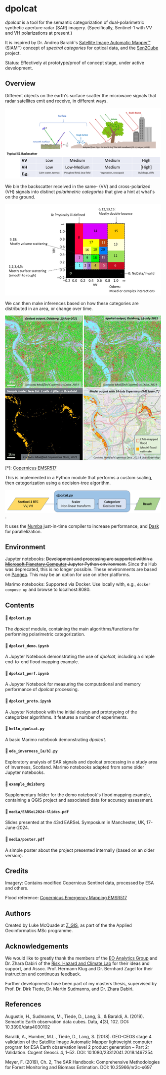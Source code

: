 # dpolcat

*dpolcat* is a tool for the semantic categorization of dual-polarimetric synthetic aperture radar (SAR) imagery. (Specifically, Sentinel-1 with VV and VH polarizations at present.)

It is inspired by Dr. Andrea Baraldi's [Satellite Image Automatic Mapper™](http://siam.andreabaraldi.com/) (SIAM™) concept of *spectral categories* for optical data, and the [Sen2Cube](https://www.sen2cube.at/) project.

Status: Effectively at prototype/proof of concept stage, under active development.

## Overview

Different objects on the earth's surface scatter the microwave signals that radar satellites emit and receive, in different ways.

![Scatterer types](media/scatterer-types.png)

We bin the backscatter received in the same- (VV) and cross-polarized (VH) signals into distinct *polarimetric categories* that give a hint at what's on the ground.

![Our polarimetric categories](media/categories.png)

We can then make inferences based on how these categories are distributed in an area, or change over time.


![Demo panels, flood mapping](media/demo-panels.png)

[*]: [Copernicus EMSR517](https://emergency.copernicus.eu/mapping/ems-product-component/EMSR517_AOI06_DEL_MONIT01_r1_RTP03/1)

This is implemented in a Python module that performs a custom scaling, then categorization using a decision-tree algorithm.

![Block diagram](media/block-diagram.png).

It uses the [Numba](https://numba.pydata.org/) just-in-time compiler to increase performance, and [Dask](https://www.dask.org) for parallelization.

## Environment

Jupyter notebooks: ~~Development and processing are supported within a [Microsoft Planetary Computer](https://planetarycomputer.microsoft.com/) Jupyter Python environment.~~ Since the Hub was deprecated, this is no longer possible. These environments are based on [Pangeo](https://github.com/pangeo-data/pangeo-docker-images). This may be an option for use on other platforms.

Marimo notebooks: Supported via Docker. Use locally with, e.g., `docker compose up` and browse to localhost:8080.


## Contents
#### 📄 `dpolcat.py`

The *dpolcat* module, containing the main algorithms/functions for performing polarimetric categorization.

#### 📄 `dpolcat_demo.ipynb`

A Jupyter Notebook demonstrating the use of *dpolcat*, including a simple end-to-end flood mapping example.

#### 📄 `dpolcat_perf.ipynb`

A Jupyter Notebook for measuring the computational and memory performance of *dpolcat* processing.

#### 📄 `dpolcat_proto.ipynb`

A Jupyter Notebook with the initial design and prototyping of the categorizer algorithms. It features a number of experiments.

#### 📄 `hello_dpolcat.py`

A basic Marimo notebook demonstrating *dpolcat*.

#### 📄 `eda_inverness_[a/b].py`

Exploratory analysis of SAR signals and dpolcat processing in a study area of Inverness, Scotland. Marimo notebooks adapted from some older Jupyter notebooks.

#### 📁 `example_duisburg`

Supplementary folder for the demo notebook's flood mapping example, containing a QGIS project and associated data for accuracy assessment.


#### 📄 `media/EARSeL2024-Slides.pdf`

Slides presented at the 43rd EARSeL Symposium in Manchester, UK, 17-June-2024.


#### 📄 `media/poster.pdf`

A simple poster about the project presented internally (based on an older version).


## Credits

Imagery: Contains modified Copernicus Sentinel data, processed by ESA and others.

Flood reference: [Copernicus Emergency Mapping EMSR517](https://emergency.copernicus.eu/mapping/ems-product-component/EMSR517_AOI06_DEL_MONIT01_r1_RTP03/1)

## Authors

Created by Luke McQuade at [Z_GIS](https://www.plus.ac.at/geoinformatik/?lang=en), as part of the the Applied Geoinformatics MSc programme.

## Acknowledgements

We would like to greatly thank the members of the [EO Analytics Group](https://www.plus.ac.at/geoinformatik/research/research-areas/eo-analytics/?lang=en) and Dr. Zhara Dabiri of the [Risk, Hazard and Climate Lab](https://www.plus.ac.at/geoinformatik/research/research-areas/risk-hazard-climate/?lang=en) for their ideas and support, and Assoc. Prof. Hermann Klug and Dr. Bernhard Zagel for their instruction and continuous feedback.

Further developments have been part of my masters thesis, supervised by Prof. Dr. Dirk Tiede, Dr. Martin Sudmanns, and Dr. Zhara Dabiri.  


## References

Augustin, H., Sudmanns, M., Tiede, D., Lang, S., & Baraldi, A. (2019). Semantic Earth observation data cubes. Data, 4(3), 102.
DOI: 10.3390/data4030102

Baraldi, A., Humber, M.L., Tiede, D., Lang, S. (2018). GEO-CEOS stage 4 validation of the Satellite Image Automatic Mapper lightweight computer program for ESA Earth observation level 2 product generation – Part 2: Validation. Cogent Geosci. 4, 1–52.
DOI: 10.1080/23312041.2018.1467254


Meyer, F. (2019), Ch. 2, The SAR Handbook: Comprehensive Methodologies for Forest Monitoring and Biomass Estimation.
DOI: 10.25966/nr2c-s697